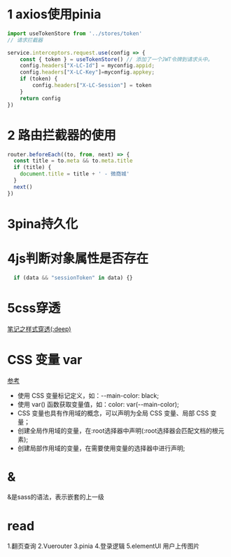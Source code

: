 # 1 axios使用pinia
```js
import useTokenStore from '../stores/token'
// 请求拦截器

service.interceptors.request.use(config => {
    const { token } = useTokenStore() // 添加了一个JWT令牌到请求头中。
    config.headers["X-LC-Id"] = myconfig.appid;
    config.headers["X-LC-Key"]=myconfig.appkey;
    if (token) {
        config.headers["X-LC-Session"] = token
    }
    return config
})

```

# 2 路由拦截器的使用
```js
router.beforeEach((to, from, next) => {
  const title = to.meta && to.meta.title
  if (title) {
    document.title = title + ' - 微商城'
  }
  next() 
})
```

# 3pina持久化

# 4js判断对象属性是否存在
```js
  if (data && "sessionToken" in data) {}

```

# 5css穿透 
[笔记之样式穿透(:deep)](https://blog.csdn.net/wgh4318/article/details/128711849)

# CSS 变量 var
[参考](https://blog.csdn.net/ABAP_Brave/article/details/129680719) 
* 使用 CSS 变量标记定义，如：--main-color: black;
* 使用 var() 函数获取变量值，如：color: var(--main-color);
* CSS 变量也具有作用域的概念，可以声明为全局 CSS 变量、局部 CSS 变量；
* 创建全局作用域的变量，在:root选择器中声明(:root选择器会匹配文档的根元素);
* 创建局部作用域的变量，在需要使用变量的选择器中进行声明;

# & 
&是sass的语法，表示嵌套的上一级

# read
1.翻页查询
2.Vuerouter
3.pinia
4.登录逻辑
5.elementUI 用户上传图片